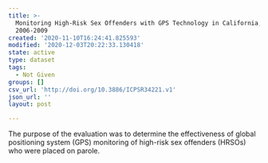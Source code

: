 ```yaml
---
title: >-
  Monitoring High-Risk Sex Offenders with GPS Technology in California,
  2006-2009
created: '2020-11-10T16:24:41.825593'
modified: '2020-12-03T20:22:33.130418'
state: active
type: dataset
tags:
  - Not Given
groups: []
csv_url: 'http://doi.org/10.3886/ICPSR34221.v1'
json_url: ''
layout: post

---
```

The purpose of the evaluation was to determine the effectiveness of global positioning system (GPS) monitoring of high-risk sex offenders (HRSOs) who were placed on parole.
